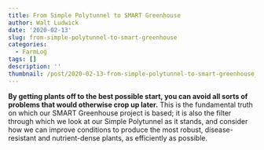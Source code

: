 ```yaml
---
title: From Simple Polytunnel to SMART Greenhouse
author: Walt Ludwick
date: '2020-02-13'
slug: from-simple-polytunnel-to-smart-greenhouse
categories:
  - FarmLog
tags: []
description: ''
thumbnail: /post/2020-02-13-from-simple-polytunnel-to-smart-greenhouse_files/polytunnel,HugeThumbnail.jpg
---
```

**By getting plants off to the best possible start, you can avoid all sorts of problems that would otherwise crop up later.** This is the fundamental truth on which our SMART Greenhouse project is based; it is also the filter through which we look at our Simple Polytunnel as it stands, and consider how we can improve conditions to produce the most robust, disease-resistant and nutrient-dense plants, as efficiently as possible.